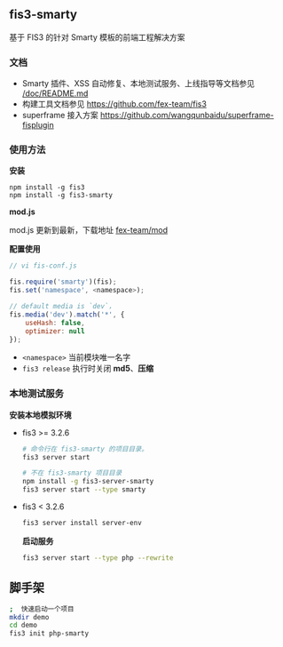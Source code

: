 ## fis3-smarty

基于 FIS3 的针对 Smarty 模板的前端工程解决方案

### 文档

- Smarty 插件、XSS 自动修复、本地测试服务、上线指导等文档参见 [/doc/README.md](doc/README.md)
- 构建工具文档参见 https://github.com/fex-team/fis3
- superframe 接入方案 https://github.com/wangqunbaidu/superframe-fisplugin

### 使用方法

**安装**

```
npm install -g fis3
npm install -g fis3-smarty
```

**mod.js**

mod.js 更新到最新，下载地址 [fex-team/mod](https://github.com/fex-team/mod)

**配置使用**
```js
// vi fis-conf.js

fis.require('smarty')(fis);
fis.set('namespace', <namespace>);

// default media is `dev`，
fis.media('dev').match('*', {
    useHash: false,
    optimizer: null
});

```
- `<namespace>` 当前模块唯一名字
- `fis3 release` 执行时关闭 **md5**、**压缩**

### 本地测试服务

**安装本地模拟环境**
* fis3 >= 3.2.6
    
    ```bash
    # 命令行在 fis3-smarty 的项目目录。
    fis3 server start
    
    # 不在 fis3-smarty 项目目录
    npm install -g fis3-server-smarty
    fis3 server start --type smarty
    ```
* fis3 < 3.2.6

    ```bash
    fis3 server install server-env
    ```
    
    **启动服务**
    
    ```bash
    fis3 server start --type php --rewrite
    ```


## 脚手架

```bash
;  快速启动一个项目
mkdir demo
cd demo
fis3 init php-smarty
```
